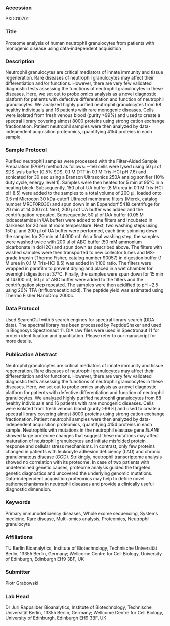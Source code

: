 ### Accession
PXD010701

### Title
Proteome analysis of human neutrophil granulocytes from patients with monogenic disease using data-independent acquisition

### Description
Neutrophil granulocytes are critical mediators of innate immunity and tissue regeneration.  Rare diseases of neutrophil granulocytes may affect their differentiation and/or functions.  However, there are very few validated diagnostic tests assessing the functions of neutrophil granulocytes in these diseases. Here, we set out to probe omics analysis as a novel diagnostic platform for patients with defective differentiation and function of neutrophil granulocytes. We analyzed highly purified neutrophil granulocytes from 68 healthy individuals and 16 patients with rare monogenic diseases. Cells were isolated from fresh venous blood (purity >99%) and used to create a spectral library covering almost 8000 proteins using strong cation exchange fractionation. Patient neutrophil samples were then analyzed by data-independent acquisition proteomics, quantifying 4154 proteins in each sample.

### Sample Protocol
Purified neutrophil samples were processed with the Filter-Aided Sample Preparation (FASP) method as follows: ~1e6 cells were lysed using 50 μl of SDS lysis buffer (0.5% SDS, 0.1 M DTT in 0.1 M Tris-HCl pH 7.6) and sonicated for 30 sec using a Branson Ultrasonics 250A analog sonifier (10% duty cycle, energy level 1). Samples were then heated for 5 min at 95°C in a heating block. Subsequently, 150 μl of UA buffer (8 M urea in 0.1 M Tris-HCl pH 8.5) were added to the samples to a total volume of 200 μl, loaded onto 0.5 ml Microcon 30 kDa-cutoff Ultracel membrane filters (Merck, catalog number MRCF0R030) and spun down in an Eppendorf 5418 centrifuge for 20 min at 14.000 rcf. Next, 200 μl of UA buffer was added and the centrifugation repeated. Subsequently, 50 μl of IAA buffer (0.05 M iodoacetamide in UA buffer) were added to the filters and incubated in darkness for 20 min at room temperature. Next, two washing steps using 150 μl and 200 μl of UA buffer were performed, each time spinning down the samples for 20 min at 14.000 rcf. As a final washing step, the samples were washed twice with 200 μl of ABC buffer (50 mM ammonium bicarbonate in ddH2O) and spun down as described above. The filters with washed samples were then transported to new collector tubes and MS-grade trypsin (Thermo Fisher, catalog number 90057) in digestion buffer (1 M urea in 0.1 M Tris-HCl 8.5) was added in 1:100 ratio. The filters were wrapped in parafilm to prevent drying and placed in a wet chamber for overnight digestion at 37°C. Finally, the samples were spun down for 15 min at 14.000 rcf, 50 μl of ABC buffer were added to the filters and the centrifugation step repeated. The samples were then acidified to pH ~2.5 using 20% TFA (trifluoroacetic acid). The peptide yield was estimated using Thermo Fisher NanoDrop 2000c.

### Data Protocol
Used SearchGUI with 5 search engines for spectral library search (DDA data). The spectral library has been processed by PeptideShaker and used in Biognosys Spectronaut 11. DIA raw files were used in Spectronaut 11 for protein identification and quantitation. Please refer to our manuscript for more details.

### Publication Abstract
Neutrophil granulocytes are critical mediators of innate immunity and tissue regeneration. Rare diseases of neutrophil granulocytes may affect their differentiation and/or functions. However, there are very few validated diagnostic tests assessing the functions of neutrophil granulocytes in these diseases. Here, we set out to probe omics analysis as a novel diagnostic platform for patients with defective differentiation and function of neutrophil granulocytes. We analyzed highly purified neutrophil granulocytes from 68 healthy individuals and 16 patients with rare monogenic diseases. Cells were isolated from fresh venous blood (purity &gt;99%) and used to create a spectral library covering almost 8000 proteins using strong cation exchange fractionation. Patient neutrophil samples were then analyzed by data-independent acquisition proteomics, quantifying 4154 proteins in each sample. Neutrophils with mutations in the neutrophil elastase gene <i>ELANE</i> showed large proteome changes that suggest these mutations may affect maturation of neutrophil granulocytes and initiate misfolded protein response and cellular stress mechanisms. In contrast, only few proteins changed in patients with leukocyte adhesion deficiency (LAD) and chronic granulomatous disease (CGD). Strikingly, neutrophil transcriptome analysis showed no correlation with its proteome. In case of two patients with undetermined genetic causes, proteome analysis guided the targeted genetic diagnostics and uncovered the underlying genomic mutations. Data-independent acquisition proteomics may help to define novel pathomechanisms in neutrophil diseases and provide a clinically useful diagnostic dimension.

### Keywords
Primary immunodeficiency diseases, Whole exome sequencing, Systems medicine, Rare disease, Multi-omics analysis, Proteomics, Neutrophil granulocyte

### Affiliations
TU Berlin
Bioanalytics, Institute of Biotechnology, Technische Universität Berlin, 13355 Berlin, Germany; Wellcome Centre for Cell Biology, University of Edinburgh, Edinburgh EH9 3BF, UK

### Submitter
Piotr Grabowski

### Lab Head
Dr Juri Rappsilber
Bioanalytics, Institute of Biotechnology, Technische Universität Berlin, 13355 Berlin, Germany; Wellcome Centre for Cell Biology, University of Edinburgh, Edinburgh EH9 3BF, UK


